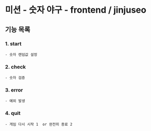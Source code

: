 # 미션 - 숫자 야구 - frontend / jinjuseo

## 기능 목록

### 1. start
    - 숫자 랜덤값 설정
### 2. check  
    - 숫자 검증
### 3. error 
    - 예외 발생
### 4. quit 
    - 게임 다시 시작 1  or 완전히 종료 2




